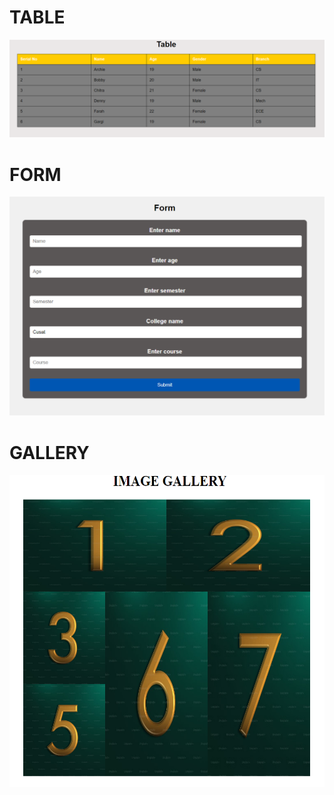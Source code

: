 <h1>TABLE</h1>
<img src="ss1.png" >
<BR>
<h1>FORM</h1>
<img src="ss3.png">
<BR>
<h1>GALLERY</h1>
<img src="ss2.png" width=700px height=500px>



